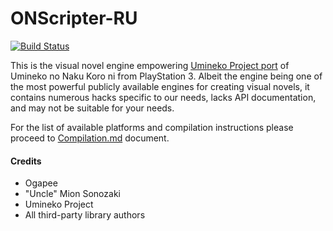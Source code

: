 ONScripter-RU
=============

[![Build Status](https://travis-ci.com/umineko-project/onscripter-ru.svg?branch=master)](https://travis-ci.com/umineko-project/onscripter-ru)

This is the visual novel engine empowering [Umineko Project port](https://umineko-project.org) of Umineko no Naku Koro ni from PlayStation 3. Albeit the engine being one of the most powerful publicly available engines for creating visual novels, it contains numerous hacks specific to our needs, lacks API documentation, and may not be suitable for your needs.

For the list of available platforms and compilation instructions please proceed to [Compilation.md](https://github.com/umineko-project/onscripter-ru/blob/master/Resources/Docs/Compilation.md) document.

#### Credits
- Ogapee
- "Uncle" Mion Sonozaki
- Umineko Project
- All third-party library authors
